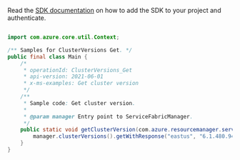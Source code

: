 Read the [SDK documentation](https://github.com/Azure/azure-sdk-for-java/blob/azure-resourcemanager-servicefabric_1.0.0-beta.2/sdk/servicefabric/azure-resourcemanager-servicefabric/README.md) on how to add the SDK to your project and authenticate.

```java

import com.azure.core.util.Context;

/** Samples for ClusterVersions Get. */
public final class Main {
    /*
     * operationId: ClusterVersions_Get
     * api-version: 2021-06-01
     * x-ms-examples: Get cluster version
     */
    /**
     * Sample code: Get cluster version.
     *
     * @param manager Entry point to ServiceFabricManager.
     */
    public static void getClusterVersion(com.azure.resourcemanager.servicefabric.ServiceFabricManager manager) {
        manager.clusterVersions().getWithResponse("eastus", "6.1.480.9494", Context.NONE);
    }
}
```
